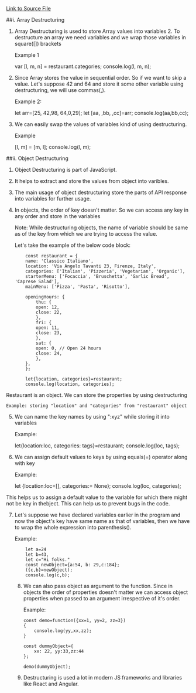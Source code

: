 [Link to Source File](script.js)

##i. Array Destructuring

1.  Array Destructuring is used to store Array values into variables 2. To destructure an array we need variables and we wrap those variables in square([]) brackets

    Example 1

    var [l, m, n] = restaurant.categories;
    console.log(l, m, n);

2.  Since Array stores the value in sequential order. So if we want to skip a value. Let's suppose 42 and 64 and store it some other variable using destructuring, we will use commas(,).

    Example 2:

    let arr=[25, 42,98, 64,0,29];
    let [aa, ,bb, ,cc]=arr;
    console.log(aa,bb,cc);

3.  We can easily swap the values of variables kind of using destructuring.

    Example

    [l, m] = [m, l];
    console.log(l, m);

##ii. Object Destructuring

1.  Object Destructuring is part of JavaScript.
2.  It helps to extract and store the values from object into varibles.
3.  The main usage of object destructuring store the parts of API response into variables for further usage.
4.  In objects, the order of key doesn't matter. So we can access any key in any order and store in the variables

    Note: While destructuring objects, the name of variable should be same as of the key from which we are trying to access the value.

    Let's take the example of the below code block:

            const restaurant = {
            name: 'Classico Italiano',
            location: 'Via Angelo Tavanti 23, Firenze, Italy',
            categories: ['Italian', 'Pizzeria', 'Vegetarian', 'Organic'],
            starterMenu: ['Focaccia', 'Bruschetta', 'Garlic Bread', 'Caprese Salad'],
            mainMenu: ['Pizza', 'Pasta', 'Risotto'],

            openingHours: {
                thu: {
                open: 12,
                close: 22,
                },
                fri: {
                open: 11,
                close: 23,
                },
                sat: {
                open: 0, // Open 24 hours
                close: 24,
                },
            },
            };

            let{location, categories}=restaurant;
            console.log(location, categories);

Restaurant is an object. We can store the properties by using destructuring

    Example: storing "location" and "categories" from "restaurant" object

5. We can name the key names by using ":xyz" while storing it into variables

   Example:

   let{location:loc, categories: tags}=restaurant;
   console.log(loc, tags);

6. We can assign default values to keys by using equals(=) operator along with key

   Example:

   let {location:loc=[], categories:= None};
   console.log(loc, categories);

This helps us to assign a default value to the variable for which there might not be key in thebject. This can help us to prevent bugs in the code.

7.  Let's suppose we have declared variables earlier in the program and now the object's key have same name as that of variables, then we have to wrap the whole expression into parenthesis().

    Example:

            let a=24
            let b=43,
            let c="Hi folks."
            const newObject={a:54, b: 29,c:184};
            ({c,b}=newObject);
            console.log(c,b);

    8.  We can also pass object as argument to the function. Since in objects the order of properties doesn't matter we can access object properties when passed to an argument irrespective of it's order.

        Example:

            const demo=function({xx=1, yy=2, zz=3})
            {
                console.log(yy,xx,zz);
            }

            const dummyObject={
                xx: 22, yy:33,zz:44
            };

            demo(dummyObject);

    9.  Destructuring is used a lot in modern JS frameworks and libraries like React and Angular.
